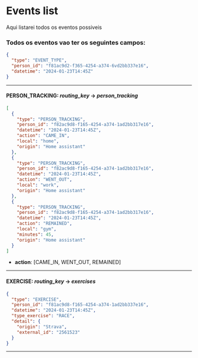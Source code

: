 # Events list

Aqui listarei todos os eventos possiveis

### Todos os eventos vao ter os seguintes campos:

```json
{
  "type": "EVENT_TYPE",
  "person_id": "f81ac9d2-f365-4254-a374-6vd2bb337e16",
  "datetime": "2024-01-23T14:45Z"
}
```
--------------------------------------------------------------


<a id="person_tracking"></a>
#### PERSON_TRACKING: *routing_key* -> _person_tracking_
```json
[
  {
    "type": "PERSON_TRACKING",
    "person_id": "f82ac9d8-f165-4254-a374-1ad2bb317e16",
    "datetime": "2024-01-23T14:45Z",
    "action": "CAME_IN",
    "local": "home",
    "origin": "Home assistant"
  },
  {
    "type": "PERSON_TRACKING",
    "person_id": "f82ac9d8-f165-4254-a374-1ad2bb317e16",
    "datetime": "2024-01-23T14:45Z",
    "action": "WENT_OUT",
    "local": "work",
    "origin": "Home assistant"
  },
  {
    "type": "PERSON_TRACKING",
    "person_id": "f82ac9d8-f165-4254-a374-1ad2bb317e16",
    "datetime": "2024-01-23T14:45Z",
    "action": "REMAINED",
    "local": "gym",
    "minutes": 45,
    "origin": "Home assistant"
  }
]
```
 - __action__: [CAME_IN, WENT_OUT, REMAINED]
--------------------------------------------------------------


<a id="exercise"></a>
#### EXERCISE: *routing_key* -> _exercises_
```json
{
  "type": "EXERCISE",
  "person_id": "f81ac9d8-f165-4254-a374-1ad2bb337e16",
  "datetime": "2024-01-23T14:45Z",
  "type_exercise": "RACE",
  "detail": {
    "origin": "Strava",
    "external_id": "2561523"
  }
}
```
--------------------------------------------------------------